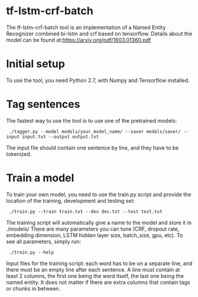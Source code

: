 # tf-lstm-crf-batch

The tf-lstm-crf-batch tool is an implementation of a Named Entity Recognizer combined bi-lstm and crf based on tensorflow. Details about the model can be found at:https://arxiv.org/pdf/1603.01360.pdf


# Initial setup
To use the tool, you need Python 2.7, with Numpy and Tensorflow installed.


# Tag sentences

The fastest way to use the tool is to use one of the pretrained models:

```
 ./tagger.py --model models/your_model_name/ --saver models/saver/ --input input.txt --output output.txt
```

The input file should contain one sentence by line, and they have to be tokenized.


# Train a model

To train your own model, you need to use the train.py script and provide the location of the training, development and testing set:

```
 ./train.py --train train.txt --dev dev.txt --test test.txt
```

The training script will automatically give a name to the model and store it in ./models/ There are many parameters you can tune (CRF, dropout rate, embedding dimension, LSTM hidden layer size, batch_size, gpu, etc). To see all parameters, simply run:
```
 ./train.py --help
```

Input files for the training script: each word has to be on a separate line, and there must be an empty line after each sentence. A line must contain at least 2 columns, the first one being the word itself, the last one being the named entity. It does not matter if there are extra columns that contain tags or chunks in between.
